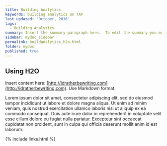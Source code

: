 ```yaml
---
title: Building Analytics
keywords: building analytics on TAP
last_updated: 'October, 2016'
tags:
  - Building Analytics
summary: Insert the summary paragraph here.  To edit the summary you must edit the meta data for this post. 
sidebar: mydoc_sidebar
permalink: buildanalytics_h2o.html
folder: mydoc
published: true
---
```


## Using H2O

Insert content here: [http://idratherbewriting.com](http://idratherbewriting.com). Use Markdown format.

Lorem ipsum dolor sit amet, consectetur adipiscing elit, sed do eiusmod tempor incididunt ut labore et dolore magna aliqua. Ut enim ad minim veniam, quis nostrud exercitation ullamco laboris nisi ut aliquip ex ea commodo consequat. Duis aute irure dolor in reprehenderit in voluptate velit esse cillum dolore eu fugiat nulla pariatur. Excepteur sint occaecat cupidatat non proident, sunt in culpa qui officia deserunt mollit anim id est laborum.

{% include links.html %}